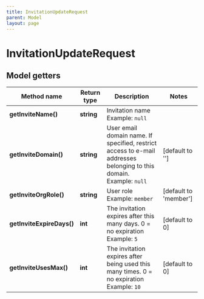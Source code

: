 ```yaml
---
title: InvitationUpdateRequest
parent: Model
layout: page
---
```


# InvitationUpdateRequest

## Model getters

Method name | Return type | Description | Notes
------------ | ------------- | ------------- | -------------
**getInviteName()** | **string** | Invitation name <br>Example: `null` |
**getInviteDomain()** | **string** | User email domain name. If specified, restrict access to e-mail addresses belonging to this domain. <br>Example: `null` | [default to '']
**getInviteOrgRole()** | **string** | User role <br>Example: `member` | [default to 'member']
**getInviteExpireDays()** | **int** | The invitation expires after this many days. 0 = no expiration <br>Example: `5` | [default to 0]
**getInviteUsesMax()** | **int** | The invitation expires after being used this many times. 0 = no expiration <br>Example: `10` | [default to 0]

